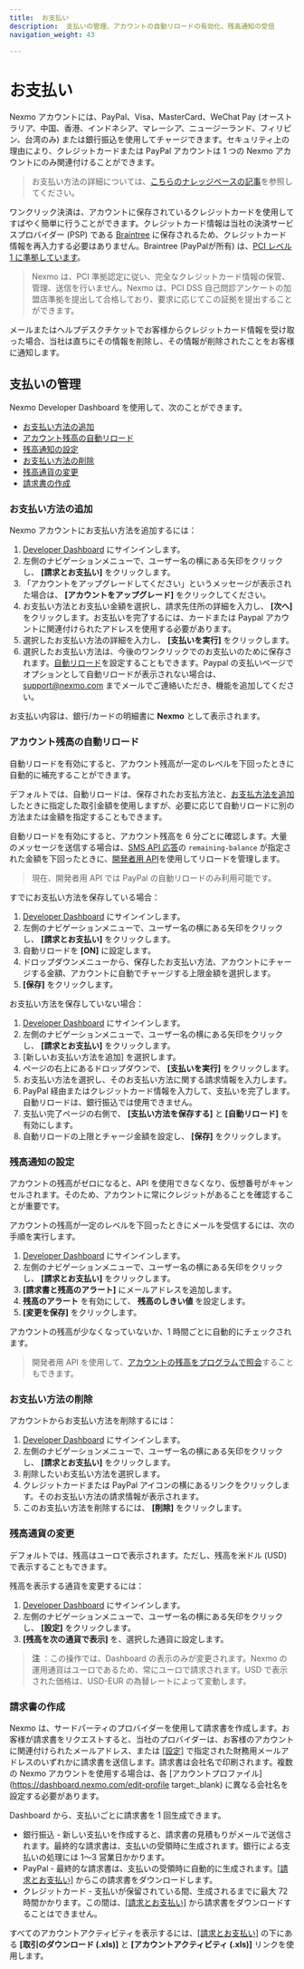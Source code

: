 ```yaml
---
title:  お支払い
description:  支払いの管理、アカウントの自動リロードの有効化、残高通知の受信
navigation_weight: 43

---
```



お支払い
====

Nexmo アカウントには、PayPal、Visa、MasterCard、WeChat Pay (オーストラリア、中国、香港、インドネシア、マレーシア、ニュージーランド、フィリピン、台湾のみ) または銀行振込を使用してチャージできます。セキュリティ上の理由により、クレジットカードまたは PayPal アカウントは 1 つの Nexmo アカウントにのみ関連付けることができます。

> お支払い方法の詳細については、[こちらのナレッジベースの記事](https://help.nexmo.com/hc/en-us/articles/213129327)を参照してください。

ワンクリック決済は、アカウントに保存されているクレジットカードを使用してすばやく簡単に行うことができます。クレジットカード情報は当社の決済サービスプロバイダー (PSP) である [Braintree](https://www.braintreepayments.com/) に保存されるため、クレジットカード情報を再入力する必要はありません。Braintree (PayPalが所有) は、[PCI レベル 1 に準拠しています](https://www.braintreepayments.com/gb/features/data-security)。

> Nexmo は、PCI 準拠認定に従い、完全なクレジットカード情報の保管、管理、送信を行いません。Nexmo は、PCI DSS 自己問診アンケートの加盟店準拠を提出して合格しており、要求に応じてこの証拠を提出することができます。

メールまたはヘルプデスクチケットでお客様からクレジットカード情報を受け取った場合、当社は直ちにその情報を削除し、その情報が削除されたことをお客様に通知します。

支払いの管理
------

Nexmo Developer Dashboard を使用して、次のことができます。

* [お支払い方法の追加](#add-a-payment-method)
* [アカウント残高の自動リロード](#auto-reload-your-account-balance)
* [残高通知の設定](#setup-balance-notifications)
* [お支払い方法の削除](#delete-a-payment-method)
* [残高通貨の変更](#change-balance-currency)
* [請求書の作成](#generate-invoices)

### お支払い方法の追加

Nexmo アカウントにお支払い方法を追加するには：

1. [Developer Dashboard](https://dashboard.nexmo.com) にサインインします。
2. 左側のナビゲーションメニューで、ユーザー名の横にある矢印をクリックし、 **[請求とお支払い]** をクリックします。
3. 「アカウントをアップグレードしてください」というメッセージが表示された場合は、 **[アカウントをアップグレード]** をクリックしてください。
4. お支払い方法とお支払い金額を選択し、請求先住所の詳細を入力し、 **[次へ]** をクリックします。お支払いを完了するには、カードまたは Paypal アカウントに関連付けられたアドレスを使用する必要があります。
5. 選択したお支払い方法の詳細を入力し、 **[支払いを実行]** をクリックします。
6. 選択したお支払い方法は、今後のワンクリックでのお支払いのために保存されます。[自動リロード](#auto-reload-your-account-balance)を設定することもできます。Paypal の支払いページでオプションとして自動リロードが表示されない場合は、[support@nexmo.com](mailto://support@nexmo.com) までメールでご連絡いただき、機能を追加してください。

お支払い内容は、銀行/カードの明細書に **Nexmo** として表示されます。

### アカウント残高の自動リロード

自動リロードを有効にすると、アカウント残高が一定のレベルを下回ったときに自動的に補充することができます。

デフォルトでは、自動リロードは、保存されたお支払方法と、[お支払方法を追加](#add-a-payment-method)したときに指定した取引金額を使用しますが、必要に応じて自動リロードに別の方法または金額を指定することもできます。

自動リロードを有効にすると、アカウント残高を 6 分ごとに確認します。大量のメッセージを送信する場合は、[SMS API 応答](/api/sms#send-an-sms)の `remaining-balance` が指定された金額を下回ったときに、[開発者用 API](/api/developer/account#top-up)を使用してリロードを管理します。

> 現在、開発者用 API では PayPal の自動リロードのみ利用可能です。

すでにお支払い方法を保存している場合：

1. [Developer Dashboard](https://dashboard.nexmo.com) にサインインします。
2. 左側のナビゲーションメニューで、ユーザー名の横にある矢印をクリックし、 **[請求とお支払い]** をクリックします。
3. 自動リロードを **[ON]** に設定します。
4. ドロップダウンメニューから、保存したお支払い方法、アカウントにチャージする金額、アカウントに自動でチャージする上限金額を選択します。
5. **[保存]** をクリックします。

お支払い方法を保存していない場合：

1. [Developer Dashboard](https://dashboard.nexmo.com) にサインインします。
2. 左側のナビゲーションメニューで、ユーザー名の横にある矢印をクリックし、 **[請求とお支払い]** をクリックします。
3. [新しいお支払い方法を追加] を選択します。
4. ページの右上にあるドロップダウンで、 **[支払いを実行]** をクリックします。
5. お支払い方法を選択し、そのお支払い方法に関する請求情報を入力します。
6. PayPal 経由またはクレジットカード情報を入力して、支払いを完了します。自動リロードは、銀行振込では使用できません。
7. 支払い完了ページの右側で、 **[支払い方法を保存する]** と **[自動リロード]** を有効にします。
8. 自動リロードの上限とチャージ金額を設定し、 **[保存]** をクリックします。

### 残高通知の設定

アカウントの残高がゼロになると、API を使用できなくなり、仮想番号がキャンセルされます。そのため、アカウントに常にクレジットがあることを確認することが重要です。

アカウントの残高が一定のレベルを下回ったときにメールを受信するには、次の手順を実行します。

1. [Developer Dashboard](https://dashboard.nexmo.com) にサインインします。
2. 左側のナビゲーションメニューで、ユーザー名の横にある矢印をクリックし、 **[請求とお支払い]** をクリックします。
3. **[請求書と残高のアラート]** にメールアドレスを追加します。
4. **残高のアラート** を有効にして、 **残高のしきい値** を設定します。
5. **[変更を保存]** をクリックします。

アカウントの残高が少なくなっていないか、1 時間ごとに自動的にチェックされます。

> 開発者用 API を使用して、[アカウントの残高をプログラムで照会](/api/developer/account#get-balance)することもできます。

### お支払い方法の削除

アカウントからお支払い方法を削除するには：

1. [Developer Dashboard](https://dashboard.nexmo.com) にサインインします。
2. 左側のナビゲーションメニューで、ユーザー名の横にある矢印をクリックし、 **[請求とお支払い]** をクリックします。
3. 削除したいお支払い方法を選択します。
4. クレジットカードまたは PayPal アイコンの横にあるリンクをクリックします。そのお支払い方法の請求情報が表示されます。
5. このお支払い方法を削除するには、 **[削除]** をクリックします。

### 残高通貨の変更

デフォルトでは、残高はユーロで表示されます。ただし、残高を米ドル (USD) で表示することもできます。

残高を表示する通貨を変更するには：

1. [Developer Dashboard](https://dashboard.nexmo.com) にサインインします。
2. 左側のナビゲーションメニューで、ユーザー名の横にある矢印をクリックし、 **[設定]** をクリックします。
3. **[残高を次の通貨で表示]** を、選択した通貨に設定します。

> **注** ：この操作では、Dashboard の表示のみが変更されます。Nexmo の運用通貨はユーロであるため、常にユーロで請求されます。USD で表示された価格は、USD-EUR の為替レートによって変動します。

### 請求書の作成

Nexmo は、サードパーティのプロバイダーを使用して請求書を作成します。お客様が請求書をリクエストすると、当社のプロバイダーは、お客様のアカウントに関連付けられたメールアドレス、または [[設定]](https://dashboard.nexmo.com/billing-and-payments/settings) で指定された財務用メールアドレスのいずれかに請求書を送信します。請求書は会社名で印刷されます。複数の Nexmo アカウントを使用する場合は、各 [アカウントプロファイル](https://dashboard.nexmo.com/edit-profile target:_blank) に異なる会社名を設定する必要があります。

Dashboard から、支払いごとに請求書を 1 回生成できます。

* 銀行振込 - 新しい支払いを作成すると、請求書の見積もりがメールで送信されます。最終的な請求書は、支払いの受領時に生成されます。銀行による支払いの処理には 1〜3 営業日かかります。
* PayPal - 最終的な請求書は、支払いの受領時に自動的に生成されます。[[請求とお支払い]](https://dashboard.nexmo.com/billing-and-payments) からこの請求書をダウンロードします。
* クレジットカード - 支払いが保留されている間、生成されるまでに最大 72 時間かかります。この間は、[[請求とお支払い]](https://dashboard.nexmo.com/billing-and-payments) から請求書をダウンロードすることはできません。

すべてのアカウントアクティビティを表示するには、[[請求とお支払い]](https://dashboard.nexmo.com/billing-and-payments) の下にある **[取引のダウンロード (.xls)]** と **[アカウントアクティビティ (.xls)]** リンクを使用します。

